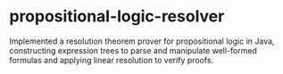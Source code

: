 # propositional-logic-resolver
Implemented a resolution theorem prover for propositional logic in Java, constructing expression trees to parse and manipulate well-formed formulas and applying linear resolution to verify proofs.

